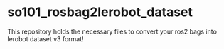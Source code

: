 # so101_rosbag2lerobot_dataset
This repository holds the necessary files to convert your ros2 bags into lerobot dataset v3 format!

